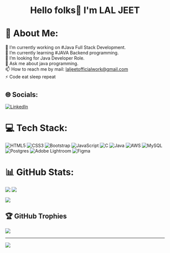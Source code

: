 ## <h1 align="center">Hello folks👋 I'm LAL JEET</h1>

# 💫 About Me:
🔭 I’m currently working on #Java Full Stack Development.<br>🌱 I’m currently learning #JAVA Backend programming.<br>🤔 I’m looking for Java Developer Role.<br>💬 Ask me about java programming.<br>📫 How to reach me by mail: laljeetofficialwork@gmail.com <br>⚡ Code eat sleep repeat


## 🌐 Socials:
[![LinkedIn](https://img.shields.io/badge/LinkedIn-%230077B5.svg?logo=linkedin&logoColor=white)](https://linkedin.com/in/https://www.linkedin.com/in/lal-jeet-474082216/) 

# 💻 Tech Stack:
![HTML5](https://img.shields.io/badge/html5-%23E34F26.svg?style=for-the-badge&logo=html5&logoColor=white) ![CSS3](https://img.shields.io/badge/css3-%231572B6.svg?style=for-the-badge&logo=css3&logoColor=white) ![Bootstrap](https://img.shields.io/badge/bootstrap-%238511FA.svg?style=for-the-badge&logo=bootstrap&logoColor=white) ![JavaScript](https://img.shields.io/badge/javascript-%23323330.svg?style=for-the-badge&logo=javascript&logoColor=%23F7DF1E) ![C](https://img.shields.io/badge/c-%2300599C.svg?style=for-the-badge&logo=c&logoColor=white) ![Java](https://img.shields.io/badge/java-%23ED8B00.svg?style=for-the-badge&logo=openjdk&logoColor=white) ![AWS](https://img.shields.io/badge/AWS-%23FF9900.svg?style=for-the-badge&logo=amazon-aws&logoColor=white) ![MySQL](https://img.shields.io/badge/mysql-4479A1.svg?style=for-the-badge&logo=mysql&logoColor=white) ![Postgres](https://img.shields.io/badge/postgres-%23316192.svg?style=for-the-badge&logo=postgresql&logoColor=white) ![Adobe Lightroom](https://img.shields.io/badge/Adobe%20Lightroom-31A8FF.svg?style=for-the-badge&logo=Adobe%20Lightroom&logoColor=white) ![Figma](https://img.shields.io/badge/figma-%23F24E1E.svg?style=for-the-badge&logo=figma&logoColor=white)
# 📊 GitHub Stats:
![](https://github-readme-stats.vercel.app/api?username=lal-jeet&theme=dark&hide_border=false&include_all_commits=false&count_private=false)
![](https://github-readme-streak-stats.herokuapp.com/?user=lal-jeet&theme=dark&hide_border=false)<br/>

![](https://github-readme-stats.vercel.app/api/top-langs/?username=lal-jeet&theme=dark&hide_border=false&include_all_commits=false&count_private=false&layout=compact)

## 🏆 GitHub Trophies
![](https://github-profile-trophy.vercel.app/?username=lal-jeet&theme=radical&no-frame=false&no-bg=true&margin-w=4)

---
[![](https://visitcount.itsvg.in/api?id=lal-jeet&icon=0&color=0)](https://visitcount.itsvg.in)
